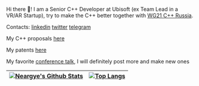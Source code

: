 Hi there 👋! I am a Senior C++ Developer at Ubisoft (ex Team Lead in a VR/AR Startup), try to make the С++ better together with [WG21 C++ Russia](https://stdcpp.ru/en/about).

Сontacts: [linkedin](https://www.linkedin.com/in/neargye/) [twitter](https://twitter.com/Neargye) [telegram](https://t.me/neargye)

My C++ proposals [here](https://github.com/Neargye/WG21)

My patents [here](https://uspto.report/patent/search/Goncharov;%20Daniil%20Olegovich)

My favorite [conference talk](https://youtu.be/xgPuEv9sfmc), I will definitely post more and make new ones

| [![Neargye's Github Stats](https://github-readme-stats.vercel.app/api?username=neargye&count_private=true&show_icons=true&theme=dark)](https://github.com/Neargye) | [![Top Langs](https://github-readme-stats.vercel.app/api/top-langs/?username=neargye&layout=compact&langs_count=3&theme=dark)](https://github.com/Neargye) |
|---|---|

